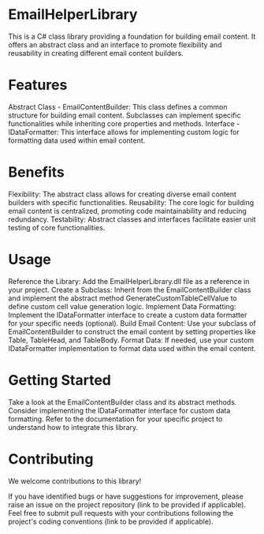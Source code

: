 # EmailHelperLibrary

This is a C# class library providing a foundation for building email content. It offers an abstract class and an interface to promote flexibility and reusability in creating different email content builders.

# Features

Abstract Class - EmailContentBuilder: This class defines a common structure for building email content. Subclasses can implement specific functionalities while inheriting core properties and methods.
Interface - IDataFormatter: This interface allows for implementing custom logic for formatting data used within email content.

# Benefits

Flexibility: The abstract class allows for creating diverse email content builders with specific functionalities.
Reusability: The core logic for building email content is centralized, promoting code maintainability and reducing redundancy.
Testability: Abstract classes and interfaces facilitate easier unit testing of core functionalities.

# Usage

Reference the Library: Add the EmailHelperLibrary.dll file as a reference in your project.
Create a Subclass: Inherit from the EmailContentBuilder class and implement the abstract method GenerateCustomTableCellValue to define custom cell value generation logic.
Implement Data Formatting: Implement the IDataFormatter interface to create a custom data formatter for your specific needs (optional).
Build Email Content: Use your subclass of EmailContentBuilder to construct the email content by setting properties like Table, TableHead, and TableBody.
Format Data: If needed, use your custom IDataFormatter implementation to format data used within the email content.

# Getting Started

Take a look at the EmailContentBuilder class and its abstract methods.
Consider implementing the IDataFormatter interface for custom data formatting.
Refer to the documentation for your specific project to understand how to integrate this library.

# Contributing

We welcome contributions to this library!

If you have identified bugs or have suggestions for improvement, please raise an issue on the project repository (link to be provided if applicable).
Feel free to submit pull requests with your contributions following the project's coding conventions (link to be provided if applicable).